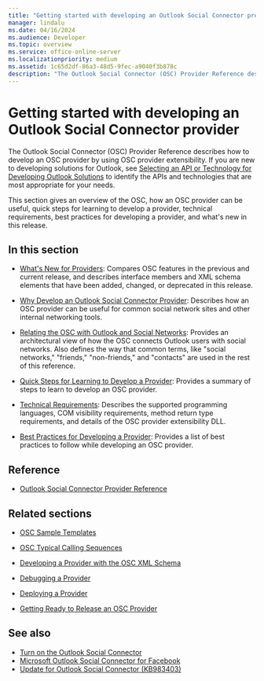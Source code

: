 ```yaml
---
title: "Getting started with developing an Outlook Social Connector provider"
manager: lindalu
ms.date: 04/16/2024
ms.audience: Developer
ms.topic: overview
ms.service: office-online-server
ms.localizationpriority: medium
ms.assetid: 1c65d2df-86a3-48d5-9fec-a9040f3b878c
description: "The Outlook Social Connector (OSC) Provider Reference describes how to develop an OSC provider by using OSC provider extensibility."
---
```


# Getting started with developing an Outlook Social Connector provider

The Outlook Social Connector (OSC) Provider Reference describes how to develop an OSC provider by using OSC provider extensibility. If you are new to developing solutions for Outlook, see [Selecting an API or Technology for Developing Outlook Solutions](https://msdn.microsoft.com/library/8295da20-e567-4d08-b8e4-5c9b4498edd4%28Office.15%29.aspx) to identify the APIs and technologies that are most appropriate for your needs. 

This section gives an overview of the OSC, how an OSC provider can be useful, quick steps for learning to develop a provider, technical requirements, best practices for developing a provider, and what's new in this release. 
  
## In this section

- [What's New for Providers](what-s-new-for-providers.md): Compares OSC features in the previous and current release, and describes interface members and XML schema elements that have been added, changed, or deprecated in this release. 
    
- [Why Develop an Outlook Social Connector Provider](why-develop-an-outlook-social-connector-provider.md): Describes how an OSC provider can be useful for common social network sites and other internal networking tools.
    
- [Relating the OSC with Outlook and Social Networks](relating-the-osc-with-outlook-and-social-networks.md): Provides an architectural view of how the OSC connects Outlook users with social networks. Also defines the way that common terms, like "social networks," "friends," "non-friends," and "contacts" are used in the rest of this reference.
    
- [Quick Steps for Learning to Develop a Provider](quick-steps-for-learning-to-develop-a-provider.md): Provides a summary of steps to learn to develop an OSC provider.
    
- [Technical Requirements](technical-requirements.md): Describes the supported programming languages, COM visibility requirements, method return type requirements, and details of the OSC provider extensibility DLL.
    
- [Best Practices for Developing a Provider](best-practices-for-developing-a-provider.md): Provides a list of best practices to follow while developing an OSC provider.
    
## Reference

- [Outlook Social Connector Provider Reference](outlook-social-connector-provider-reference-0.md)
  
## Related sections

- [OSC Sample Templates](osc-sample-templates.md)
  
- [OSC Typical Calling Sequences](osc-typical-calling-sequences.md)
  
- [Developing a Provider with the OSC XML Schema](developing-a-provider-with-the-osc-xml-schema.md)
  
- [Debugging a Provider](debugging-a-provider.md)
  
- [Deploying a Provider](deploying-a-provider.md)
  
- [Getting Ready to Release an OSC Provider](getting-ready-to-release-an-osc-provider.md)
  
## See also

- [Turn on the Outlook Social Connector](https://support.microsoft.com/office/turn-on-the-outlook-social-connector-255447e8-82cd-48e7-9b79-1dd8721a2907)
- [Microsoft Outlook Social Connector for Facebook](https://www.microsoft.com/download/details.aspx?id=5039)
- [Update for Outlook Social Connector (KB983403)](https://support.microsoft.com/topic/description-of-the-outlook-social-connector-update-july-13-2010-838a309f-531e-e90a-5030-242306541763)
